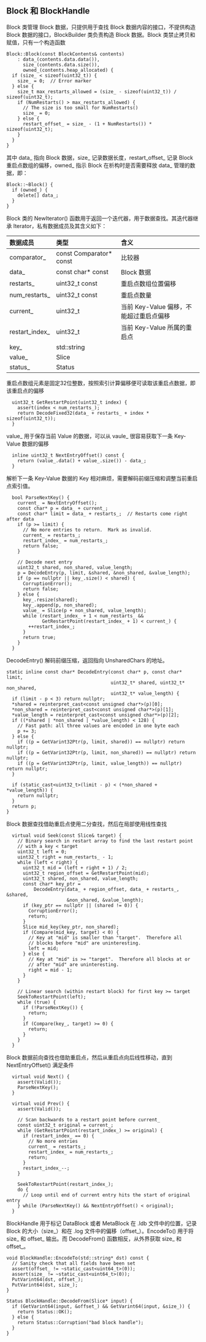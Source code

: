 ## Block 和 BlockHandle
Block 类管理 Block 数据，只提供用于查找 Block 数据内容的接口，不提供构造 Block 数据的接口，BlockBuilder 类负责构造 Block 数据。Block 类禁止拷贝和赋值，只有一个构造函数
```
Block::Block(const BlockContents& contents)
    : data_(contents.data.data()),
      size_(contents.data.size()),
      owned_(contents.heap_allocated) {
  if (size_ < sizeof(uint32_t)) {
    size_ = 0;  // Error marker
  } else {
    size_t max_restarts_allowed = (size_ - sizeof(uint32_t)) / sizeof(uint32_t);
    if (NumRestarts() > max_restarts_allowed) {
      // The size is too small for NumRestarts()
      size_ = 0;
    } else {
      restart_offset_ = size_ - (1 + NumRestarts()) * sizeof(uint32_t);
    }
  }
}
```
其中 data_ 指向 Block 数据，size_ 记录数据长度，restart_offset_ 记录 Block 重启点数组的偏移，owned_ 指示 Block 在析构时是否需要释放 data_ 管理的数据，即：
```
Block::~Block() {
  if (owned_) {
    delete[] data_;
  }
}
```
Block 类的 NewIterator() 函数用于返回一个迭代器，用于数据查找。其迭代器继承 Iterator，私有数据成员及其含义如下：

|数据成员|类型|含义|
|:-|:-|:-|
|comparator_|const Comparator* const|比较器|
|data_|const char* const|Block 数据|
|restarts_|uint32_t const|重启点数组位置偏移|
|num_restarts_|uint32_t const|重启点数量|
|current_|uint32_t|当前 Key-Value 偏移，不能超过重启点偏移|
|restart_index_|uint32_t|当前 Key-Value 所属的重启点|
|key_|std::string||
|value_|Slice||
|status_|Status||

重启点数组元素是固定32位整数，按照索引计算偏移便可读取该重启点数据，即该重启点的偏移
```
  uint32_t GetRestartPoint(uint32_t index) {
    assert(index < num_restarts_);
    return DecodeFixed32(data_ + restarts_ + index * sizeof(uint32_t));
  }
```
value_ 用于保存当前 Value 的数据，可以从 vaule_ 很容易获取下一条 Key-Value 数据的偏移
```
  inline uint32_t NextEntryOffset() const {
    return (value_.data() + value_.size()) - data_;
  }
```
解析下一条 Key-Value 数据的 Key 相对麻烦，需要解码前缀压缩和调整当前重启点索引值。
```
  bool ParseNextKey() {
    current_ = NextEntryOffset();
    const char* p = data_ + current_;
    const char* limit = data_ + restarts_;  // Restarts come right after data
    if (p >= limit) {
      // No more entries to return.  Mark as invalid.
      current_ = restarts_;
      restart_index_ = num_restarts_;
      return false;
    }

    // Decode next entry
    uint32_t shared, non_shared, value_length;
    p = DecodeEntry(p, limit, &shared, &non_shared, &value_length);
    if (p == nullptr || key_.size() < shared) {
      CorruptionError();
      return false;
    } else {
      key_.resize(shared);
      key_.append(p, non_shared);
      value_ = Slice(p + non_shared, value_length);
      while (restart_index_ + 1 < num_restarts_ &&
             GetRestartPoint(restart_index_ + 1) < current_) {
        ++restart_index_;
      }
      return true;
    }
  }
```
DecodeEntry() 解码前缀压缩，返回指向 UnsharedChars 的地址。
```
static inline const char* DecodeEntry(const char* p, const char* limit,
                                      uint32_t* shared, uint32_t* non_shared,
                                      uint32_t* value_length) {
  if (limit - p < 3) return nullptr;
  *shared = reinterpret_cast<const unsigned char*>(p)[0];
  *non_shared = reinterpret_cast<const unsigned char*>(p)[1];
  *value_length = reinterpret_cast<const unsigned char*>(p)[2];
  if ((*shared | *non_shared | *value_length) < 128) {
    // Fast path: all three values are encoded in one byte each
    p += 3;
  } else {
    if ((p = GetVarint32Ptr(p, limit, shared)) == nullptr) return nullptr;
    if ((p = GetVarint32Ptr(p, limit, non_shared)) == nullptr) return nullptr;
    if ((p = GetVarint32Ptr(p, limit, value_length)) == nullptr) return nullptr;
  }

  if (static_cast<uint32_t>(limit - p) < (*non_shared + *value_length)) {
    return nullptr;
  }
  return p;
}
```
Block 数据查找借助重启点使用二分查找，然后在局部使用线性查找
```
  virtual void Seek(const Slice& target) {
    // Binary search in restart array to find the last restart point
    // with a key < target
    uint32_t left = 0;
    uint32_t right = num_restarts_ - 1;
    while (left < right) {
      uint32_t mid = (left + right + 1) / 2;
      uint32_t region_offset = GetRestartPoint(mid);
      uint32_t shared, non_shared, value_length;
      const char* key_ptr =
          DecodeEntry(data_ + region_offset, data_ + restarts_, &shared,
                      &non_shared, &value_length);
      if (key_ptr == nullptr || (shared != 0)) {
        CorruptionError();
        return;
      }
      Slice mid_key(key_ptr, non_shared);
      if (Compare(mid_key, target) < 0) {
        // Key at "mid" is smaller than "target".  Therefore all
        // blocks before "mid" are uninteresting.
        left = mid;
      } else {
        // Key at "mid" is >= "target".  Therefore all blocks at or
        // after "mid" are uninteresting.
        right = mid - 1;
      }
    }

    // Linear search (within restart block) for first key >= target
    SeekToRestartPoint(left);
    while (true) {
      if (!ParseNextKey()) {
        return;
      }
      if (Compare(key_, target) >= 0) {
        return;
      }
    }
  }
```
Block 数据前向查找也借助重启点，然后从重启点向后线性移动，直到 NextEntryOffset() 满足条件
```
  virtual void Next() {
    assert(Valid());
    ParseNextKey();
  }

  virtual void Prev() {
    assert(Valid());

    // Scan backwards to a restart point before current_
    const uint32_t original = current_;
    while (GetRestartPoint(restart_index_) >= original) {
      if (restart_index_ == 0) {
        // No more entries
        current_ = restarts_;
        restart_index_ = num_restarts_;
        return;
      }
      restart_index_--;
    }

    SeekToRestartPoint(restart_index_);
    do {
      // Loop until end of current entry hits the start of original entry
    } while (ParseNextKey() && NextEntryOffset() < original);
  }
```
BlockHandle 用于标记 DataBlock 或者 MetaBlock 在 .ldb 文件中的位置，记录 Block 的大小（size_）和在 .log 文件中的偏移（offset_）。EncodeTo() 用于将 size_ 和 offset_ 输出。而 DecodeFrom() 函数相反，从外界获取 size_ 和 offset_。
```
void BlockHandle::EncodeTo(std::string* dst) const {
  // Sanity check that all fields have been set
  assert(offset_ != ~static_cast<uint64_t>(0));
  assert(size_ != ~static_cast<uint64_t>(0));
  PutVarint64(dst, offset_);
  PutVarint64(dst, size_);
}

Status BlockHandle::DecodeFrom(Slice* input) {
  if (GetVarint64(input, &offset_) && GetVarint64(input, &size_)) {
    return Status::OK();
  } else {
    return Status::Corruption("bad block handle");
  }
}
```